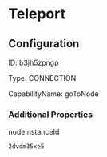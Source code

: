 # Teleport
## Configuration
ID:  b3jh5zpngp

Type: CONNECTION 

CapabilityName: goToNode






### Additional Properties
nodeInstanceId
```string 
2dvdm35xe5
```




